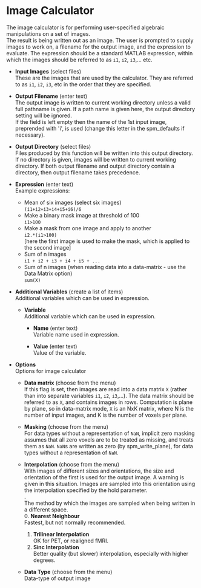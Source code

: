 # Image Calculator  
The image calculator is for performing user-specified algebraic manipulations on a set of images.   
The result is being written out as an image. The user is prompted to supply images to work on, a filename for the output image, and the expression to evaluate. The expression should be a standard MATLAB expression, within which the images should be referred to as ``i1``, ``i2``, ``i3``,... etc.   

* **Input Images** (select files)  
These are the images that are used by the calculator.  They are referred to as ``i1``, ``i2``, ``i3``, etc in the order that they are specified.   

* **Output Filename** (enter text)  
The output image is written to current working directory unless a valid full pathname is given. If a path name is given here, the output directory setting will be ignored.   
If the field is left empty then the name of the 1st input image, preprended with 'i', is used (change this letter in the spm_defaults if necessary).   

* **Output Directory** (select files)  
Files produced by this function will be written into this output directory. If no directory is given, images will be written to current working directory. If both output filename and output directory contain a directory, then output filename takes precedence.   

* **Expression** (enter text)  
Example expressions:   
    * Mean of six images (select six images)   
          ``(i1+i2+i3+i4+i5+i6)/6``   
    * Make a binary mask image at threshold of 100   
          ``i1>100``   
    * Make a mask from one image and apply to another   
          ``i2.*(i1>100)``   
      [here the first image is used to make the mask, which is applied to the second image]   
    * Sum of n images   
          ``i1 + i2 + i3 + i4 + i5 + ...``   
    * Sum of n images (when reading data into a data-matrix - use the Data Matrix option)   
          ``sum(X)``   

* **Additional Variables** (create a list of items)  
Additional variables which can be used in expression.   

    * **Variable**   
    Additional variable which can be used in expression.   

        * **Name** (enter text)  
        Variable name used in expression.   

        * **Value** (enter text)  
        Value of the variable.   

* **Options**   
Options for image calculator   

    * **Data matrix** (choose from the menu)  
    If this flag is set, then images are read into a data matrix ``X`` (rather than into separate variables ``i1``, ``i2``, ``i3``,...). The data matrix  should be referred to as ``X``, and contains images in rows. Computation is plane by plane, so in data-matrix mode, ``X`` is an NxK matrix, where N is the number of input images, and K is the number of voxels per plane.   

    * **Masking** (choose from the menu)  
    For data types without a representation of ``NaN``, implicit zero masking assumes that all zero voxels are to be treated as missing, and treats them as ``NaN``. ``NaN``s are written as zero (by spm_write_plane), for data types without a representation of ``NaN``.   

    * **Interpolation** (choose from the menu)  
    With images of different sizes and orientations, the size and orientation of the first is used for the output image. A warning is given in this situation. Images are sampled into this orientation using the interpolation specified by the hold parameter.   
    .   
    The method by which the images are sampled when being written in a different space.   
        0. **Nearest Neighbour**   
           Fastest, but not normally recommended.   
        1. **Trilinear Interpolation**   
           OK for PET, or realigned fMRI.   
        2. **Sinc Interpolation**   
           Better quality (but slower) interpolation, especially with higher degrees.   

    * **Data Type** (choose from the menu)  
    Data-type of output image   
